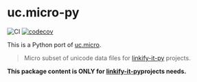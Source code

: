 # uc.micro-py

![CI](https://github.com/tsutsu3/uc.micro-py/workflows/CI/badge.svg?branch=main)
[![codecov](https://codecov.io/gh/tsutsu3/uc.micro-py/branch/main/graph/badge.svg?token=5Y7559D69U)](undefined)

This is a Python port of [uc.micro](https://github.com/markdown-it/uc.micro).

> Micro subset of unicode data files for [linkify-it-py](https://github.com/tsutsu3/linkify-it-py) projects.

**This package content is ONLY for [linkify-it-py](https://github.com/tsutsu3/linkify-it-py)projects needs.**